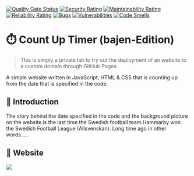 [![Quality Gate Status](https://sonarcloud.io/api/project_badges/measure?project=bellmano_bajenguld.se&metric=alert_status&token=a7a941b2e4a0a6de523020fc8857281983af4624)](https://sonarcloud.io/summary/overall?id=bellmano_bajenguld.se)
[![Security Rating](https://sonarcloud.io/api/project_badges/measure?project=bellmano_bajenguld.se&metric=security_rating&token=a7a941b2e4a0a6de523020fc8857281983af4624)](https://sonarcloud.io/summary/overall?id=bellmano_bajenguld.se)
[![Maintainability Rating](https://sonarcloud.io/api/project_badges/measure?project=bellmano_bajenguld.se&metric=sqale_rating&token=a7a941b2e4a0a6de523020fc8857281983af4624)](https://sonarcloud.io/summary/overall?id=bellmano_bajenguld.se)
[![Reliability Rating](https://sonarcloud.io/api/project_badges/measure?project=bellmano_bajenguld.se&metric=reliability_rating&token=a7a941b2e4a0a6de523020fc8857281983af4624)](https://sonarcloud.io/summary/overall?id=bellmano_bajenguld.se)
[![Bugs](https://sonarcloud.io/api/project_badges/measure?project=bellmano_bajenguld.se&metric=bugs&token=a7a941b2e4a0a6de523020fc8857281983af4624)](https://sonarcloud.io/summary/overall?id=bellmano_bajenguld.se)
[![Vulnerabilities](https://sonarcloud.io/api/project_badges/measure?project=bellmano_bajenguld.se&metric=vulnerabilities&token=a7a941b2e4a0a6de523020fc8857281983af4624)](https://sonarcloud.io/summary/overall?id=bellmano_bajenguld.se)
[![Code Smells](https://sonarcloud.io/api/project_badges/measure?project=bellmano_bajenguld.se&metric=code_smells&token=a7a941b2e4a0a6de523020fc8857281983af4624)](https://sonarcloud.io/summary/overall?id=bellmano_bajenguld.se)

# :stopwatch: Count Up Timer (bajen-Edition)

> This is simply a private lab to try out the deployment of an website to a custom domain through GitHub Pages.

A simple website written in JavaScript, HTML & CSS that is counting up from the date that is specified in the code.

## :scroll: Introduction

The story behind the date specified in the code and the background picture on the website is the last time the Swedish football team Hammarby won the Swedish Football League (Allsvenskan). Long time ago in other words.....

## :gem: Website
<a href="https://bajenguld.se"><img src="img/example.png"></a>
